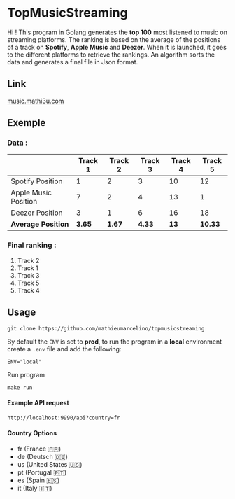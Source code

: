 # TopMusicStreaming

Hi ! This program in Golang generates the **top 100** most listened to music on streaming platforms. The ranking is
based on the average of the positions of a track on **Spotify**, **Apple Music** and **Deezer**. When it is launched, it
goes to the different platforms to retrieve the rankings. An algorithm sorts the data and generates a final file in Json
format.

## Link

[music.mathi3u.com](https://music.mathi3u.com/)

## Exemple

### Data :

|                      	| Track 1    | Track 2    | Track 3    | Track 4    | Track 5    |
|----------------------	|---------	|---------	|---------	|---------	|---------	|
| Spotify Position        | 1        | 2        | 3        | 10        | 12        |
| Apple Music Position    | 7        | 2        | 4        | 13        | 1        |
| Deezer Position        | 3        | 1        | 6        | 16        | 18        |
| **Average Position**  |**3.65**   | **1.67**    | **4.33**  | **13**    | **10.33**    |

### Final ranking :

1. Track 2
2. Track 1
3. Track 3
4. Track 5
5. Track 4

## Usage

```
git clone https://github.com/mathieumarcelino/topmusicstreaming
```

By default the `ENV` is set to **prod**, to run the program in a **local** environment create a `.env` file and add the
following:

```shell
ENV="local"
```

Run program

```
make run
```

#### Example API request

```
http://localhost:9990/api?country=fr
```

#### Country Options

- fr (France 🇫🇷)
- de (Deutsch 🇩🇪)
- us (United States 🇺🇸)
- pt (Portugal 🇵🇹)
- es (Spain 🇪🇸)
- it (Italy 🇮🇹)